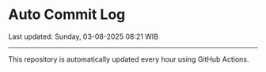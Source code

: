 # Auto Commit Log

Last updated: Sunday, 03-08-2025 08:21 WIB

---

This repository is automatically updated every hour using GitHub Actions.
